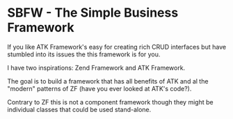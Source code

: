 SBFW - The Simple Business Framework
====================================

If you like ATK Framework's easy for creating rich CRUD interfaces but have stumbled
into its issues the  this framework is for you.

I have two inspirations: Zend Framework and ATK Framework.

The goal is to build a framework that has all benefits of ATK and al the "modern"
patterns of ZF (have you ever looked at ATK's code?).

Contrary to ZF this is not a component framework though they might be individual
classes that could be used stand-alone.